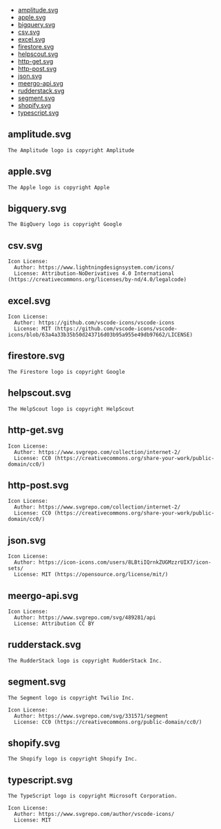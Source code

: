 - [amplitude.svg](#amplitudesvg)
- [apple.svg](#applesvg)
- [bigquery.svg](#bigquerysvg)
- [csv.svg](#csvsvg)
- [excel.svg](#excelsvg)
- [firestore.svg](#firestoresvg)
- [helpscout.svg](#helpscoutsvg)
- [http-get.svg](#http-getsvg)
- [http-post.svg](#http-postsvg)
- [json.svg](#jsonsvg)
- [meergo-api.svg](#meergo-apisvg)
- [rudderstack.svg](#rudderstacksvg)
- [segment.svg](#segmentsvg)
- [shopify.svg](#shopifysvg)
- [typescript.svg](#typescriptsvg)

## amplitude.svg

```
The Amplitude logo is copyright Amplitude
```

## apple.svg

```
The Apple logo is copyright Apple
```

## bigquery.svg

```
The BigQuery logo is copyright Google
```

## csv.svg

```
Icon License:
  Author: https://www.lightningdesignsystem.com/icons/
  License: Attribution-NoDerivatives 4.0 International (https://creativecommons.org/licenses/by-nd/4.0/legalcode)
```

## excel.svg

```
Icon License:
  Author: https://github.com/vscode-icons/vscode-icons
  License: MIT (https://github.com/vscode-icons/vscode-icons/blob/63a4a33b35b50d243716d03b95a955e49db97662/LICENSE)
```

## firestore.svg

```
The Firestore logo is copyright Google
```

## helpscout.svg

```
The HelpScout logo is copyright HelpScout
```

## http-get.svg

```
Icon License:
  Author: https://www.svgrepo.com/collection/internet-2/
  License: CC0 (https://creativecommons.org/share-your-work/public-domain/cc0/)
```

## http-post.svg

```
Icon License:
  Author: https://www.svgrepo.com/collection/internet-2/
  License: CC0 (https://creativecommons.org/share-your-work/public-domain/cc0/)
```

## json.svg

```
Icon License:
  Author: https://icon-icons.com/users/8LBtiIQrnkZUGMzzrUIX7/icon-sets/
  License: MIT (https://opensource.org/license/mit/)
```

## meergo-api.svg

```
Icon License:
  Author: https://www.svgrepo.com/svg/489281/api
  License: Attribution CC BY
```

## rudderstack.svg

```
The RudderStack logo is copyright RudderStack Inc.
```

## segment.svg

```
The Segment logo is copyright Twilio Inc.

Icon License:
  Author: https://www.svgrepo.com/svg/331571/segment
  License: CC0 (https://creativecommons.org/public-domain/cc0/)
```

## shopify.svg

```
The Shopify logo is copyright Shopify Inc.
```

## typescript.svg

```
The TypeScript logo is copyright Microsoft Corporation.

Icon License:
  Author: https://www.svgrepo.com/author/vscode-icons/
  License: MIT
```

